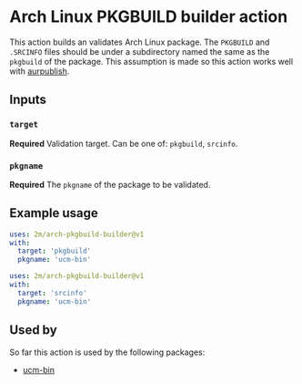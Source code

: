 # Arch Linux PKGBUILD builder action

This action builds an validates Arch Linux package.
The `PKGBUILD` and `.SRCINFO` files should be under a subdirectory named the same as the `pkgbuild` of the package.
This assumption is made so this action works well with [aurpublish].

[aurpublish]: https://github.com/eli-schwartz/aurpublish

## Inputs

### `target`

**Required** Validation target. Can be one of: `pkgbuild`, `srcinfo`.

### `pkgname`

**Required** The `pkgname` of the package to be validated.

## Example usage

```yml
uses: 2m/arch-pkgbuild-builder@v1
with:
  target: 'pkgbuild'
  pkgname: 'ucm-bin'

uses: 2m/arch-pkgbuild-builder@v1
with:
  target: 'srcinfo'
  pkgname: 'ucm-bin'
```

## Used by

So far this action is used by the following packages:

* [ucm-bin](https://github.com/2m/ucm-bin-pkgbuild)
